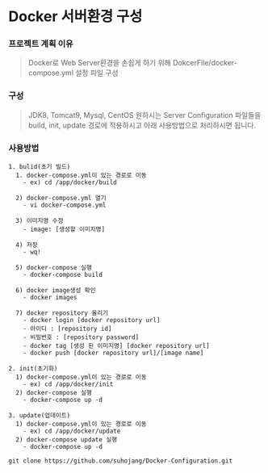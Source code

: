 # Docker 서버환경 구성

### 프로젝트 계획 이유
> Docker로 Web Server환경을 손쉽게 하기 위해 DokcerFile/docker-compose.yml 설정 파일 구성

### 구성
> JDK8, Tomcat9, Mysql, CentOS
> 원하시는 Server Configuration 파일들을 build, init, update 경로에 적용하시고 아래 사용방법으로 처리하시면 됩니다.

### 사용방법
```
1. bulid(초기 빌드)
  1. docker-compose.yml이 있는 경로로 이동
    - ex) cd /app/docker/build
  
  2) docker-compose.yml 열기
    - vi docker-compose.yml

  3) 이미지명 수정
    - image: [생성할 이미지명]
  
  4) 저장
    - wq!  
    
  5) docker-compose 실행
    - docker-compose build
  
  6) docker image생성 확인
    - docker images
  
  7) docker repository 올리기
    - docker login [docker repository url]
    - 아이디 : [repository id]
    - 비밀번호 : [repository password]
    - docker tag [생성 된 이미지명] [docker repository url]
    - docker push [docker repository url]/[image name]

2. init(초기화)
  1) docker-compose.yml이 있는 경로로 이동
    - ex) cd /app/docker/init
  2) docker-compose 실행
    - docker-compose up -d

3. update(업데이트)
  1) docker-compose.yml이 있는 경로로 이동
    - ex) cd /app/docker/update
  2) docker-compose update 실행
    - docker-compose up -d
```
```
git clone https://github.com/suhojang/Docker-Configuration.git
```

